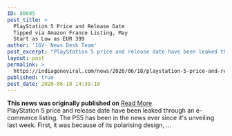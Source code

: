 ```yaml
---
ID: 80685
post_title: >
  PlayStation 5 Price and Release Date
  Tipped via Amazon France Listing, May
  Start as Low as EUR 399
author: 'IGV- News Desk Team'
post_excerpt: "PlayStation 5 price and release date have been leaked through an e-commerce listing. The PS5 has been in the news ever since it's unveiling last week. First, it was because of its polarising design, …"
layout: post
permalink: >
  https://indiagoneviral.com/news/2020/06/18/playstation-5-price-and-release-date-tipped-via-amazon-france-listing-may-start-as-low-as-eur-399/80685/india-gone-viral/
published: true
post_date: 2020-06-18 14:39:10
---
```

<b>This news was originally published on</b> <a href="https://gadgets.ndtv.com/games/news/playstation-5-price-release-date-tipped-amazon-france-listing-may-start-at-eur-399-499-november-20-2248138" class="button purchase" rel="nofollow noopener noreferrer" target="_blank">Read More</a> <br/>PlayStation 5 price and release date have been leaked through an e-commerce listing. The PS5 has been in the news ever since it's unveiling last week. First, it was because of its polarising design, …